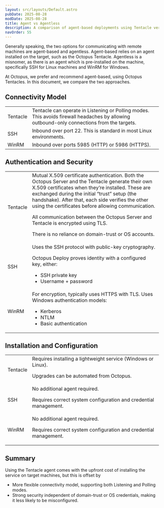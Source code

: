 ```yaml
---
layout: src/layouts/Default.astro
pubDate: 2025-08-28
modDate: 2025-08-28
title: Agent vs Agentless  
description: A comparison of agent-based deployments using Tentacle versus agentless deployments using SSH or WinRM.  
navOrder: 55 
---
```


Generally speaking, the two options for communicating with remote machines are agent-based and agentless. Agent-based relies on an agent installed on the target, such as the Octopus Tentacle. Agentless is a misnomer, as there is an agent which is pre-installed on the machine, specifically SSH for Linux machines and WinRM for Windows.   

At Octopus, we prefer and recommend agent-based, using Octopus Tentacles. In this document, we compare the two approaches. 

## Connectivity Model

<table>
<tbody>
<tr>
<td>Tentacle</td>
<td>Tentacle can operate in Listening or Polling modes. This avoids firewall headaches by allowing outbound-only connections from the targets.</td>
</tr>
<tr>
<td>SSH</td>
<td>Inbound over port 22. This is standard in most Linux environments.</td>
</tr>
<tr>
<td>WinRM</td>
<td>Inbound over ports 5985 (HTTP) or 5986 (HTTPS).</td>
</tr>
</tbody>
</table>

## Authentication and Security

<table>
<tbody>
<tr>
<td>Tentacle</td>
<td>
Mutual X.509 certificate authentication. Both the Octopus Server and the Tentacle generate their own X.509 certificates when they’re installed. These are exchanged during the initial “trust” setup (the handshake). After that, each side verifies the other using the certificates before allowing communication. 

All communication between the Octopus Server and Tentacle is encrypted using TLS.  

There is no reliance on domain-trust or OS accounts.
</td>
</tr>
<tr>
<td>SSH</td>
<td>
Uses the SSH protocol with public-key cryptography.

Octopus Deploy proves identity with a configured key, either:
- SSH private key
- Username + password
</td>
</tr>
<tr>
<td>WinRM</td>
<td>
For encryption, typically uses HTTPS with TLS.
Uses Windows authentication models:

- Kerberos 
- NTLM
- Basic authentication
</td>
</tr>
</tbody>
</table>

## Installation and Configuration

<table>
<tbody>
<tr>
<td>Tentacle</td>
<td>
Requires installing a lightweight service (Windows or Linux).

Upgrades can be automated from Octopus.
</td>
</tr>
<tr>
<td>SSH</td>
<td>
No additional agent required.

Requires correct system configuration and credential management.
</td>
</tr>
<tr>
<td>WinRM</td>
<td>
No additional agent required.

Requires correct system configuration and credential management.
</td>
</tr>
</tbody>
</table>

## Summary
Using the Tentacle agent comes with the upfront cost of installing the service on target machines, but this is offset by

- More flexible connectivity model, supporting both Listening and Polling modes.
- Strong security independent of domain-trust or OS credentials, making it less likely to be misconfigured.

